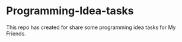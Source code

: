 # Programming-Idea-tasks
This repo has created for share some programming idea tasks for My Friends.

